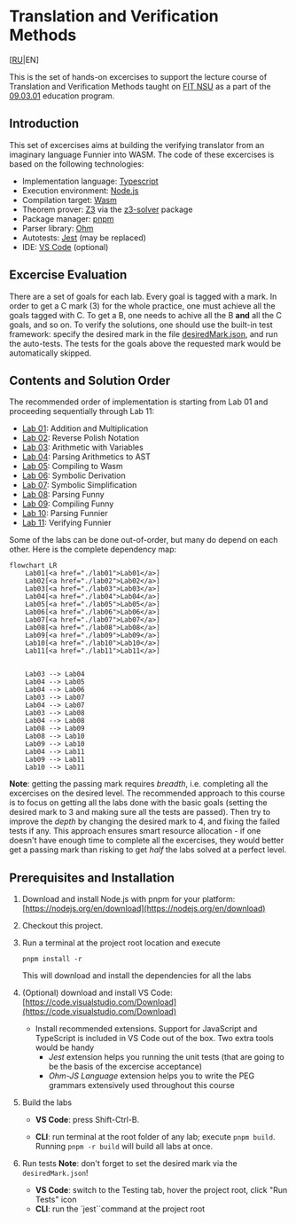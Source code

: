 # Translation and Verification Methods

[[RU](README.ru.md)|EN]

This is the set of hands-on excercises to support the lecture course of Translation and Verification Methods taught on
[FIT NSU](https://www.nsu.ru/n/information-technologies-department/) as a part of the [09.03.01](https://www.nsu.ru/n/information-technologies-department/education_fit/programs/OOP/09-03-01/piikn/piikn.php) education program.

## Introduction

This set of excercises aims at building the verifying translator from an imaginary language Funnier into WASM.
The code of these excercises is based on the following technologies:

- Implementation language: [Typescript](https://www.typescriptlang.org/)
- Execution environment: [Node.js](https://nodejs.org/)
- Compilation target: [Wasm](https://webassembly.org/)
- Theorem prover: [Z3](https://github.com/Z3Prover/z3) via the [z3-solver](https://www.npmjs.com/package/z3-solver) package
- Package manager: [pnpm](https://pnpm.io/)
- Parser library: [Ohm](https://ohmjs.org/)
- Autotests: [Jest](https://jestjs.io/) (may be replaced)
- IDE: [VS Code](https://code.visualstudio.com/) (optional)

## Excercise Evaluation

There are a set of goals for each lab. Every goal is tagged with a mark. In order to get a C mark (3) for the whole practice, one must achieve all the goals tagged with C. To get a B, one needs to achive all the B **and** all the C goals, and so on.
To verify the solutions, one should use the built-in test framework: specify the desired mark in the file [desiredMark.json](desiredMark.json), and run the auto-tests. The tests for the goals above the requested mark would be automatically skipped.

## Contents and Solution Order

The recommended order of implementation is starting from Lab 01 and proceeding sequentially through Lab 11:

- [Lab 01](./lab01/): Addition and Multiplication
- [Lab 02](./lab02/): Reverse Polish Notation
- [Lab 03](./lab03/): Arithmetic with Variables
- [Lab 04](./lab04/): Parsing Arithmetics to AST
- [Lab 05](./lab05/): Compiling to Wasm
- [Lab 06](./lab06/): Symbolic Derivation
- [Lab 07](./lab07/): Symbolic Simplification
- [Lab 08](./lab08/): Parsing Funny
- [Lab 09](./lab09/): Compiling Funny
- [Lab 10](./lab10/): Parsing Funnier
- [Lab 11](./lab11/): Verifying Funnier

Some of the labs can be done out-of-order, but many do depend on each other. Here is the complete dependency map:

```mermaid
flowchart LR
    Lab01[<a href="./lab01">Lab01</a>]
    Lab02[<a href="./lab02">Lab02</a>]
    Lab03[<a href="./lab03">Lab03</a>]
    Lab04[<a href="./lab04">Lab04</a>]
    Lab05[<a href="./lab05">Lab05</a>]
    Lab06[<a href="./lab06">Lab06</a>]
    Lab07[<a href="./lab07">Lab07</a>]
    Lab08[<a href="./lab08">Lab08</a>]
    Lab09[<a href="./lab09">Lab09</a>]
    Lab10[<a href="./lab10">Lab10</a>]
    Lab11[<a href="./lab11">Lab11</a>]

    
    Lab03 --> Lab04
    Lab04 --> Lab05
    Lab04 --> Lab06
    Lab03 --> Lab07
    Lab04 --> Lab07
    Lab03 --> Lab08
    Lab04 --> Lab08
    Lab08 --> Lab09
    Lab08 --> Lab10
    Lab09 --> Lab10
    Lab04 --> Lab11
    Lab09 --> Lab11
    Lab10 --> Lab11
```

**Note**: getting the passing mark requires *breadth*, i.e. completing all the excercises on the desired level. The recommended approach to this course is to focus on getting all the labs done with the basic goals (setting the desired mark to 3 and making sure all the tests are passed). Then try to improve the *depth* by changing the desired mark to 4, and fixing the failed tests if any.
This approach ensures smart resource allocation - if one doesn't have enough time to complete all the excercises, they would better get a passing mark than risking to get *half* the labs solved at a perfect level.

## Prerequisites and Installation

1. Download and install Node.js with pnpm for your platform: [https://nodejs.org/en/download](https://nodejs.org/en/download)
2. Checkout this project.
3. Run a terminal at the project root location and execute

   `pnpm install -r`

   This will download and install the dependencies for all the labs
4. (Optional) download and install VS Code: [https://code.visualstudio.com/Download](https://code.visualstudio.com/Download)
   - Install recommended extensions. Support for JavaScript and TypeScript is included in VS Code out of the box.
   Two extra tools would be handy
      - *Jest* extension helps you running the unit tests (that are going to be the basis of the excercise acceptance)
      - *Ohm-JS Language* extension helps you to write the PEG grammars extensively used throughout this course
5. Build the labs
   - **VS Code**: press Shift-Ctrl-B.

   - **CLI**: run terminal at the root folder of any lab; execute `pnpm build`.
     Running `pnpm -r build` will build all labs at once. 
6. Run tests
   **Note**: don't forget to set the desired mark via the `desiredMark.json`!
   - **VS Code**: switch to the Testing tab, hover the project root, click "Run Tests" icon
   - **CLI**: run the `jest``command at the project root
